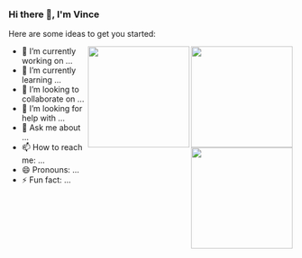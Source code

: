 ### Hi there 👋, I'm Vince

Here are some ideas to get you started:

<img align="right" height="180em" src="https://github-readme-stats.vercel.app/api/top-langs/?username=dev-techguy&layout=compact&theme=radical" />
<img align="right" height="180em" src="https://github-readme-stats.vercel.app/api?username=dev-techguy&show_icons=true&theme=radical" />
<img align="right" height="180em" src="https://github-readme-stats.vercel.app/api/wakatime?username=dev-techguy" />


- 🔭 I’m currently working on ...
- 🌱 I’m currently learning ...
- 👯 I’m looking to collaborate on ...
- 🤔 I’m looking for help with ...
- 💬 Ask me about ...
- 📫 How to reach me: ...
- 😄 Pronouns: ...
- ⚡ Fun fact: ...

